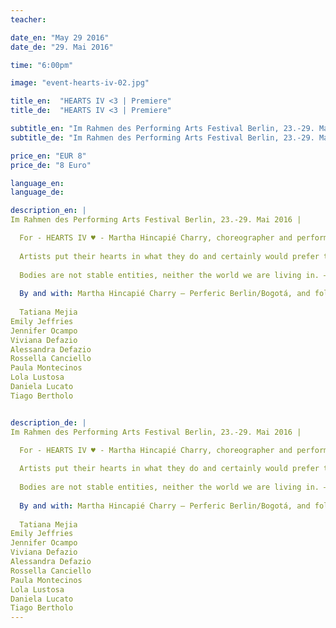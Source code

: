 ```yaml
---
teacher:

date_en: "May 29 2016"
date_de: "29. Mai 2016"

time: "6:00pm"

image: "event-hearts-iv-02.jpg"

title_en:  "HEARTS IV <3 | Premiere"
title_de:  "HEARTS IV <3 | Premiere"

subtitle_en: "Im Rahmen des Performing Arts Festival Berlin, 23.-29. Mai 2016"
subtitle_de: "Im Rahmen des Performing Arts Festival Berlin, 23.-29. Mai 2016"

price_en: "EUR 8"
price_de: "8 Euro"

language_en:
language_de:

description_en: |
Im Rahmen des Performing Arts Festival Berlin, 23.-29. Mai 2016 |

  For - HEARTS IV ♥ - Martha Hincapié Charry, choreographer and performer from Colombia, reunite a group of professional dancers, performers and choregraphers in Urbanraum to meet in an intimate and close dialogue with the public, followed by an open air physical encounter where they will make, through movement, a reflection about their bodies and their actual state.
  
  Artists put their hearts in what they do and certainly would prefer to work hard in their field but a huge porcentaje of dancers and choreographers based in Berlin see themselves forced to apply to the Hartz IV support offered by the German government to cover the basic surviving kit.
  
  Bodies are not stable entities, neither the world we are living in. – HEARTS IV ♥ – wants to open spaces for subjective notions about the relationship between self, society and body, looking to assess politics in regards to identity and action, constituting a human community.
  
  By and with: Martha Hincapié Charry – Perferic Berlin/Bogotá, and following dancers, performers and choreographers based in Berlin:
  
  Tatiana Mejia
Emily Jeffries
Jennifer Ocampo
Viviana Defazio
Alessandra Defazio
Rossella Canciello
Paula Montecinos
Lola Lustosa
Daniela Lucato
Tiago Bertholo


description_de: |
Im Rahmen des Performing Arts Festival Berlin, 23.-29. Mai 2016 |

  For - HEARTS IV ♥ - Martha Hincapié Charry, choreographer and performer from Colombia, reunite a group of professional dancers, performers and choregraphers in Urbanraum to meet in an intimate and close dialogue with the public, followed by an open air physical encounter where they will make, through movement, a reflection about their bodies and their actual state.
  
  Artists put their hearts in what they do and certainly would prefer to work hard in their field but a huge porcentaje of dancers and choreographers based in Berlin see themselves forced to apply to the Hartz IV support offered by the German government to cover the basic surviving kit.
  
  Bodies are not stable entities, neither the world we are living in. – HEARTS IV ♥ – wants to open spaces for subjective notions about the relationship between self, society and body, looking to assess politics in regards to identity and action, constituting a human community.
  
  By and with: Martha Hincapié Charry – Perferic Berlin/Bogotá, and following dancers, performers and choreographers based in Berlin:
  
  Tatiana Mejia
Emily Jeffries
Jennifer Ocampo
Viviana Defazio
Alessandra Defazio
Rossella Canciello
Paula Montecinos
Lola Lustosa
Daniela Lucato
Tiago Bertholo
---
```

